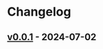 # Changelog

## [v0.0.1](https://github.com/oleksii-odnoiko/github-actions/commits/v0.0.1) - 2024-07-02

